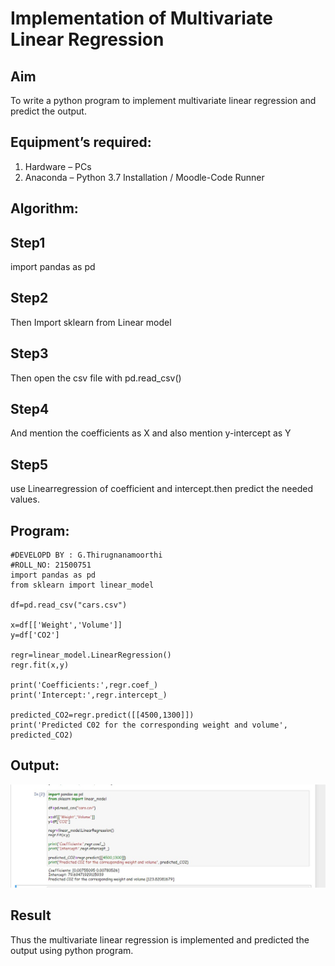 # Implementation of Multivariate Linear Regression
## Aim
To write a python program to implement multivariate linear regression and predict the output.
## Equipment’s required:
1.	Hardware – PCs
2.	Anaconda – Python 3.7 Installation / Moodle-Code Runner
## Algorithm:
## Step1
import pandas as pd

## Step2
Then Import sklearn from Linear model

## Step3

Then open the csv file with pd.read_csv()

## Step4

And mention the coefficients as X and also mention y-intercept as Y

## Step5

use Linearregression of coefficient and intercept.then predict the needed values.

## Program:
~~~
#DEVELOPD BY : G.Thirugnanamoorthi
#ROLL_NO: 21500751
import pandas as pd
from sklearn import linear_model

df=pd.read_csv("cars.csv")

x=df[['Weight','Volume']]
y=df['CO2']

regr=linear_model.LinearRegression()
regr.fit(x,y)
    
print('Coefficients:',regr.coef_)    
print('Intercept:',regr.intercept_)    
    
predicted_CO2=regr.predict([[4500,1300]])    
print('Predicted C02 for the corresponding weight and volume', predicted_CO2)
~~~


## Output:
![output](./t1.jpeg)

## Result
Thus the multivariate linear regression is implemented and predicted the output using python program.